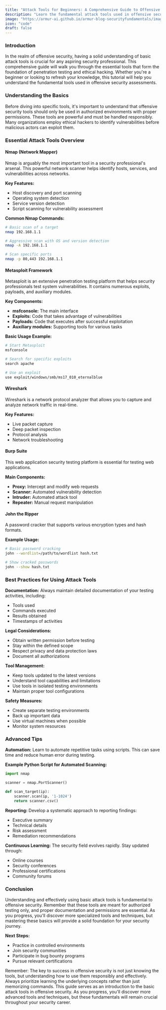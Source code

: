 ```yaml
---
title: "Attack Tools for Beginners: A Comprehensive Guide to Offensive Security Fundamentals"
description: "Learn the fundamental attack tools used in offensive security, including Nmap, Metasploit, and Wireshark. Perfect for beginners starting their journey in penetration testing and ethical hacking."
image: "https://armur-ai.github.io/armur-blog-securityfundamentals/images/2.avif"
icon: "code"
draft: false
---
```


### Introduction

In the realm of offensive security, having a solid understanding of basic attack tools is crucial for any aspiring security professional. This comprehensive guide will walk you through the essential tools that form the foundation of penetration testing and ethical hacking. Whether you're a beginner or looking to refresh your knowledge, this tutorial will help you understand the fundamental tools used in offensive security assessments.

### Understanding the Basics

Before diving into specific tools, it's important to understand that offensive security tools should only be used in authorized environments with proper permissions. These tools are powerful and must be handled responsibly. Many organizations employ ethical hackers to identify vulnerabilities before malicious actors can exploit them.

### Essential Attack Tools Overview

#### Nmap (Network Mapper)

Nmap is arguably the most important tool in a security professional's arsenal. This powerful network scanner helps identify hosts, services, and vulnerabilities across networks.

**Key Features:**

- Host discovery and port scanning
- Operating system detection
- Service version detection
- Script scanning for vulnerability assessment

**Common Nmap Commands:**

```bash
# Basic scan of a target
nmap 192.168.1.1

# Aggressive scan with OS and version detection
nmap -A 192.168.1.1

# Scan specific ports
nmap -p 80,443 192.168.1.1
```

#### Metasploit Framework

Metasploit is an extensive penetration testing platform that helps security professionals test system vulnerabilities. It contains numerous exploits, payloads, and auxiliary modules.

**Key Components:**

- **msfconsole:** The main interface
- **Exploits:** Code that takes advantage of vulnerabilities
- **Payloads:** Code that executes after successful exploitation
- **Auxiliary modules:** Supporting tools for various tasks

**Basic Usage Example:**

```bash
# Start Metasploit
msfconsole

# Search for specific exploits
search apache

# Use an exploit
use exploit/windows/smb/ms17_010_eternalblue
```

#### Wireshark

Wireshark is a network protocol analyzer that allows you to capture and analyze network traffic in real-time.

**Key Features:**

- Live packet capture
- Deep packet inspection
- Protocol analysis
- Network troubleshooting

#### Burp Suite

This web application security testing platform is essential for testing web applications.

**Main Components:**

- **Proxy:** Intercept and modify web requests
- **Scanner:** Automated vulnerability detection
- **Intruder:** Automated attack tool
- **Repeater:** Manual request manipulation

#### John the Ripper

A password cracker that supports various encryption types and hash formats.

**Example Usage:**

```bash
# Basic password cracking
john --wordlist=/path/to/wordlist hash.txt

# Show cracked passwords
john --show hash.txt
```

### Best Practices for Using Attack Tools

**Documentation:** Always maintain detailed documentation of your testing activities, including:

- Tools used
- Commands executed
- Results obtained
- Timestamps of activities

**Legal Considerations:**

- Obtain written permission before testing
- Stay within the defined scope
- Respect privacy and data protection laws
- Document all authorizations

**Tool Management:**

- Keep tools updated to the latest versions
- Understand tool capabilities and limitations
- Use tools in isolated testing environments
- Maintain proper tool configurations

**Safety Measures:**

- Create separate testing environments
- Back up important data
- Use virtual machines when possible
- Monitor system resources

### Advanced Tips

**Automation:** Learn to automate repetitive tasks using scripts. This can save time and reduce human error during testing.

**Example Python Script for Automated Scanning:**

```python
import nmap

scanner = nmap.PortScanner()

def scan_target(ip):
    scanner.scan(ip, '1-1024')
    return scanner.csv()
```

**Reporting:** Develop a systematic approach to reporting findings:

- Executive summary
- Technical details
- Risk assessment
- Remediation recommendations

**Continuous Learning:** The security field evolves rapidly. Stay updated through:

- Online courses
- Security conferences
- Professional certifications
- Community forums

### Conclusion

Understanding and effectively using basic attack tools is fundamental to offensive security. Remember that these tools are meant for authorized testing only, and proper documentation and permissions are essential. As you progress, you'll discover more specialized tools and techniques, but mastering these basics will provide a solid foundation for your security journey.

**Next Steps:**

- Practice in controlled environments
- Join security communities
- Participate in bug bounty programs
- Pursue relevant certifications

Remember: The key to success in offensive security is not just knowing the tools, but understanding how to use them responsibly and effectively. Always prioritize learning the underlying concepts rather than just memorizing commands. This guide serves as an introduction to the basic attack tools in offensive security. As you progress, you'll discover more advanced tools and techniques, but these fundamentals will remain crucial throughout your security career.